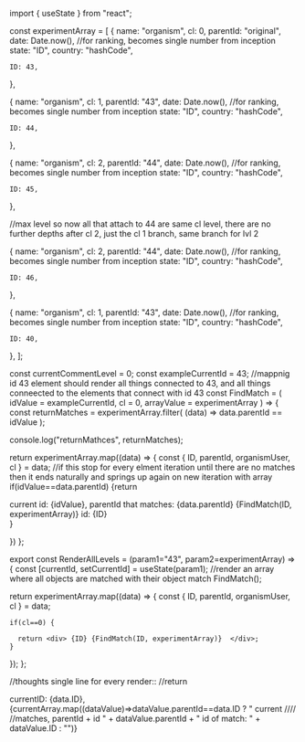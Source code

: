 import { useState } from "react";

const experimentArray = [
  {
    name: "organism",
    cl: 0,
    parentId: "original",
    date: Date.now(), //for ranking, becomes single number from inception
    state: "ID",
    country: "hashCode",

    ID: 43,
  },

  {
    name: "organism",
    cl: 1,
    parentId: "43",
    date: Date.now(), //for ranking, becomes single number from inception
    state: "ID",
    country: "hashCode",

    ID: 44,
  },

  {
    name: "organism",
    cl: 2,
    parentId: "44",
    date: Date.now(), //for ranking, becomes single number from inception
    state: "ID",
    country: "hashCode",

    ID: 45,
  },

  //max level so now all that attach to 44 are same cl level, there are no further depths after cl 2, just the cl 1 branch, same branch for lvl 2

  {
    name: "organism",
    cl: 2,
    parentId: "44",
    date: Date.now(), //for ranking, becomes single number from inception
    state: "ID",
    country: "hashCode",

    ID: 46,
  },


  {
    name: "organism",
    cl: 1,
    parentId: "43",
    date: Date.now(), //for ranking, becomes single number from inception
    state: "ID",
    country: "hashCode",

    ID: 40,
  },
];

const currentCommentLevel = 0;
const exampleCurrentId = 43; //mappnig id 43 element should render all things connected to 43, and all things conneected to the elements that connect with id 43
const FindMatch = (
  idValue = exampleCurrentId,
  cl = 0,
  arrayValue = experimentArray
) => {
  const returnMatches = experimentArray.filter(
    (data) => data.parentId == idValue
  );

  console.log("returnMathces", returnMatches);


  return experimentArray.map((data) => {
    const { ID, parentId, organismUser, cl } = data; //if this stop for every elment iteration until there are no matches then it ends naturally and springs up again on new iteration with array
    if(idValue==data.parentId) {return <div>current id: {idValue}, parentId that matches: {data.parentId} {FindMatch(ID, experimentArray)} id: {ID}</div>}

  })
};


export const RenderAllLevels = (param1="43", param2=experimentArray) => {
  const [currentId, setCurrentId] = useState(param1);
  //render an array where all objects are matched with their object match
  FindMatch();

  return experimentArray.map((data) => {
    const { ID, parentId, organismUser, cl } = data;


    if(cl==0) {

      return <div> {ID} {FindMatch(ID, experimentArray)}  </div>;
    }

  });
};





//thoughts single line for every render::
//return <div> currentID: {data.ID},    {currentArray.map((dataValue)=>dataValue.parentId==data.ID ?  " current ////
//matches, parentId + id " + dataValue.parentId + " id of match: " + dataValue.ID : "")}</div>

